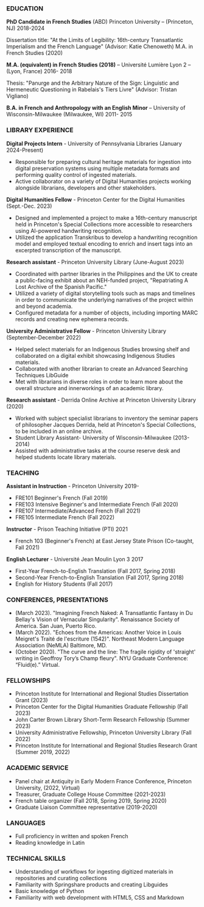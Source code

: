 ### EDUCATION
					
**PhD Candidate in French Studies** (ABD) Princeton University – (Princeton, NJ)	2018-2024
<p>Dissertation title: "At the Limits of Legibility: 16th-century Transatlantic Imperialism and the French Language" (Advisor: Katie Chenoweth) 
M.A. in French Studies (2020)</p>

**M.A. (equivalent) in French Studies (2018)** – Université Lumière Lyon 2 – (Lyon, France)	2016- 2018
<p>Thesis: "Panurge and the Arbitrary Nature of the Sign: Linguistic and Hermeneutic Questioning in 	Rabelais's Tiers Livre" (Advisor: Tristan Vigliano)</p>

**B.A. in French and Anthropology with an English Minor** – University of Wisconsin-Milwaukee	(Milwaukee, WI) 2011- 2015

### LIBRARY EXPERIENCE 
**Digital Projects Intern** - University of Pennsylvania Libraries (January 2024-Present)
  - Responsible for preparing cultural heritage materials for ingestion into digital preservation systems using multiple metadata formats and performing quality control of ingested materials.
  - Active collaborator on a variety of Digital Humanities projects working alongside librarians, developers and other stakeholders. 

**Digital Humanities Fellow** - Princeton Center for the Digital Humanities (Sept.-Dec. 2023)
  - Designed and implemented a project to make a 16th-century manuscript held in Princeton's Special Collections more accessible to researchers using AI-powered handwriting recognition.
  - Utilized the application Transkribus to develop a handwriting recognition model and employed textual encoding to enrich and insert tags into an excerpted transcription of the manuscript. 

**Research assistant** - Princeton University Library (June-August 2023) 
  - Coordinated with partner libraries in the Philippines and the UK to create a public-facing exhibit about an NEH-funded project, "Repatriating A Lost Archive of the Spanish Pacific." 
  - Utilized a variety of digital storytelling tools such as maps and timelines in order to communicate the underlying narratives of the project within and beyond academia. 
  - Configured metadata for a number of objects, including importing MARC records and creating new ephemera records.

**University Administrative Fellow** - Princeton University Library (September-December 2022)
  - Helped select materials for an Indigenous Studies browsing shelf and collaborated on a digital exhibit showcasing Indigenous Studies materials. 
  - Collaborated with another librarian to create an Advanced Searching Techniques LibGuide
  - Met with librarians in diverse roles in order to learn more about the overall structure and innerworkings of an academic library.
    
**Research assistant** - Derrida Online Archive at Princeton University Library (2020)
  - Worked with subject specialist librarians to inventory the seminar papers of philosopher Jacques Derrida, held at Princeton's Special Collections, to be included in an online archive.
  - Student Library Assistant- University of Wisconsin-Milwaukee (2013-2014)
  - Assisted with administrative tasks at the course reserve desk and helped students locate library materials.
    
### TEACHING
**Assistant in Instruction** - Princeton University						2019-
  - FRE101 Beginner's French (Fall 2019) 
  - FRE103 Intensive Beginner's and Intermediate French (Fall 2020) 
  - FRE107 Intermediate/Advanced French (Fall 2021)
  - FRE105 Intermediate French (Fall 2022)  

**Instructor** - Prison Teaching Initiative (PTI) 							2021
  - French 103 (Beginner's French) at East Jersey State Prison (Co-taught, Fall 2021) 

**English Lecturer** - Université Jean Moulin Lyon 3 						2017
  - First-Year French-to-English Translation (Fall 2017, Spring 2018)
  - Second-Year French-to-English Translation (Fall 2017, Spring 2018) 
  - English for History Students (Fall 2017)
    
### CONFERENCES, PRESENTATIONS
  - (March 2023). "Imagining French Naked: A Transatlantic Fantasy in Du Bellay's Vision of Vernacular Singularity". Renaissance Society of America. San Juan, Puerto Rico. 
  - (March 2022). "Echoes from the Americas: Another Voice in Louis Meigret's Traité de l'escriture (1542)". Northeast Modern Language Association (NeMLA) Baltimore, MD.
  - (October 2020). "The curve and the line: The fragile rigidity of 'straight' writing in Geoffroy Tory’s Champ fleury". NYU Graduate Conference: “Fluid(e).” Virtual. 

### FELLOWSHIPS
 - Princeton Institute for International and Regional Studies Dissertation Grant (2023)
 - Princeton Center for the Digital Humanities Graduate Fellowship (Fall 2023) 
 - John Carter Brown Library Short-Term Research Fellowship (Summer 2023)
 - University Administrative Fellowship, Princeton University Library (Fall 2022)
 - Princeton Institute for International and Regional Studies Research Grant (Summer 2019, 2022)
   
### ACADEMIC SERVICE
 - Panel chair at Antiquity in Early Modern France Conference, Princeton University, (2022, Virtual)
 - Treasurer, Graduate College House Committee (2021-2023) 
 - French table organizer (Fall 2018, Spring 2019, Spring 2020) 
 - Graduate Liaison Committee representative (2019-2020)
   
### LANGUAGES 
 - Full proficiency in written and spoken French
 - Reading knowledge in Latin
   
### TECHNICAL SKILLS
 - Understanding of workflows for ingesting digitized materials in repositories and curating collections
 - Familiarity with Springshare products and creating Libguides 
 - Basic knowledge of Python
 - Familiarity with web development with HTML5, CSS and Markdown 

